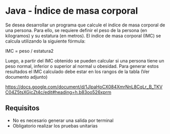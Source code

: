 # Java - Índice de masa corporal

Se desea desarrollar un programa que calcule el índice de masa corporal de una persona. Para ello, se requiere definir el peso de la persona (en kilogramos) y su estatura (en metros). El índice de masa corporal (IMC) se calcula utilizando la siguiente fórmula:

IMC = peso / estatura2

Luego, a partir del IMC obtenido se pueden calcular si una persona tiene un peso normal, inferior o superior al normal u obesidad. Para generar estos resultados el IMC calculado debe estar en los rangos de la tabla (Ver documento adjunto)

https://docs.google.com/document/d/1JIpaHoCX084XmrNnL8CqLr_B_TKVC04Z5tsXGjcZt4c/edit#heading=h.b83oo526xprm

## Requisitos 

- No es necesario generar una salida por terminal
- Obligatorio realizar los pruebas unitarias
